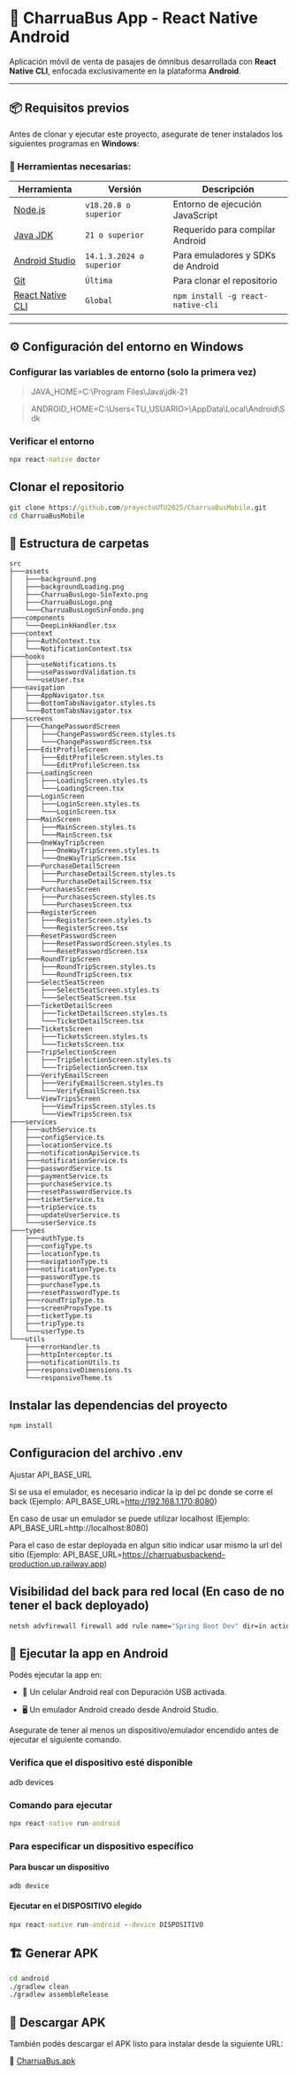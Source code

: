 # 🚌 CharruaBus App - React Native Android

Aplicación móvil de venta de pasajes de ómnibus desarrollada con **React Native CLI**, enfocada exclusivamente en la plataforma **Android**.

---

## 📦 Requisitos previos

Antes de clonar y ejecutar este proyecto, asegurate de tener instalados los siguientes programas en **Windows**:

### 🔧 Herramientas necesarias:

| Herramienta | Versión | Descripción |
|------------|---------|-------------|
| [Node.js](https://nodejs.org/) | `v18.20.8 o superior` | Entorno de ejecución JavaScript |
| [Java JDK](https://www.oracle.com/java/technologies/javase/jdk21-archive-downloads.html) | `21 o superior` | Requerido para compilar Android |
| [Android Studio](https://developer.android.com/studio) | `14.1.3.2024 o superior` | Para emuladores y SDKs de Android |
| [Git](https://git-scm.com/) | `Última` | Para clonar el repositorio |
| [React Native CLI](https://reactnative.dev/docs/environment-setup) | `Global` | ```npm install -g react-native-cli``` |

---

## ⚙️ Configuración del entorno en Windows

### Configurar las variables de entorno (solo la primera vez)

> JAVA_HOME=C:\Program Files\Java\jdk-21

> ANDROID_HOME=C:\Users\<TU_USUARIO>\AppData\Local\Android\Sdk

### Verificar el entorno

```cmd
npx react-native doctor
```

## Clonar el repositorio

```cmd
git clone https://github.com/proyectoUTU2025/CharruaBusMobile.git
cd CharruaBusMobile
```

## 📁 Estructura de carpetas

```
src
├───assets
│   ├───background.png
│   ├───backgroundLoading.png
│   ├───CharruaBusLogo-SinTexto.png
│   ├───CharruaBusLogo.png
│   └───CharruaBusLogoSinFondo.png
├───components
│   └───DeepLinkHandler.tsx
├───context
│   ├───AuthContext.tsx
│   └───NotificationContext.tsx
├───hooks
│   ├───useNotifications.ts
│   ├───usePasswordValidation.ts
│   └───useUser.tsx
├───navigation
│   ├───AppNavigator.tsx
│   ├───BottomTabsNavigator.styles.ts
│   └───BottomTabsNavigator.tsx
├───screens
│   ├───ChangePasswordScreen
│   │   ├───ChangePasswordScreen.styles.ts
│   │   └───ChangePasswordScreen.tsx
│   ├───EditProfileScreen
│   │   ├───EditProfileScreen.styles.ts
│   │   └───EditProfileScreen.tsx
│   ├───LoadingScreen
│   │   ├───LoadingScreen.styles.ts
│   │   └───LoadingScreen.tsx
│   ├───LoginScreen
│   │   ├───LoginScreen.styles.ts
│   │   └───LoginScreen.tsx
│   ├───MainScreen
│   │   ├───MainScreen.styles.ts
│   │   └───MainScreen.tsx
│   ├───OneWayTripScreen
│   │   ├───OneWayTripScreen.styles.ts
│   │   └───OneWayTripScreen.tsx
│   ├───PurchaseDetailScreen
│   │   ├───PurchaseDetailScreen.styles.ts
│   │   └───PurchaseDetailScreen.tsx
│   ├───PurchasesScreen
│   │   ├───PurchasesScreen.styles.ts
│   │   └───PurchasesScreen.tsx
│   ├───RegisterScreen
│   │   ├───RegisterScreen.styles.ts
│   │   └───RegisterScreen.tsx
│   ├───ResetPasswordScreen
│   │   ├───ResetPasswordScreen.styles.ts
│   │   └───ResetPasswordScreen.tsx
│   ├───RoundTripScreen
│   │   ├───RoundTripScreen.styles.ts
│   │   └───RoundTripScreen.tsx
│   ├───SelectSeatScreen
│   │   ├───SelectSeatScreen.styles.ts
│   │   └───SelectSeatScreen.tsx
│   ├───TicketDetailScreen
│   │   ├───TicketDetailScreen.styles.ts
│   │   └───TicketDetailScreen.tsx
│   ├───TicketsScreen
│   │   ├───TicketsScreen.styles.ts
│   │   └───TicketsScreen.tsx
│   ├───TripSelectionScreen
│   │   ├───TripSelectionScreen.styles.ts
│   │   └───TripSelectionScreen.tsx
│   ├───VerifyEmailScreen
│   │   ├───VerifyEmailScreen.styles.ts
│   │   └───VerifyEmailScreen.tsx
│   └───ViewTripsScreen
│       ├───ViewTripsScreen.styles.ts
│       └───ViewTripsScreen.tsx
├───services
│   ├───authService.ts
│   ├───configService.ts
│   ├───locationService.ts
│   ├───notificationApiService.ts
│   ├───notificationService.ts
│   ├───passwordService.ts
│   ├───paymentService.ts
│   ├───purchaseService.ts
│   ├───resetPasswordService.ts
│   ├───ticketService.ts
│   ├───tripService.ts
│   ├───updateUserService.ts
│   └───userService.ts
├───types
│   ├───authType.ts
│   ├───configType.ts
│   ├───locationType.ts
│   ├───navigationType.ts
│   ├───notificationType.ts
│   ├───passwordType.ts
│   ├───purchaseType.ts
│   ├───resetPasswordType.ts
│   ├───roundTripType.ts
│   ├───screenPropsType.ts
│   ├───ticketType.ts
│   ├───tripType.ts
│   └───userType.ts
└───utils
    ├───errorHandler.ts
    ├───httpInterceptor.ts
    ├───notificationUtils.ts
    ├───responsiveDimensions.ts
    └───responsiveTheme.ts
```

## Instalar las dependencias del proyecto

```cmd
npm install
```

## Configuracion del archivo .env

Ajustar API_BASE_URL

Si se usa el emulador, es necesario indicar la ip del pc donde se corre el back (Ejemplo: API_BASE_URL=http://192.168.1.170:8080)

En caso de usar un emulador se puede utilizar localhost (Ejemplo: API_BASE_URL=http://localhost:8080)

Para el caso de estar deployada en algun sitio indicar usar mismo la url del sitio (Ejemplo: API_BASE_URL=https://charruabusbackend-production.up.railway.app)

## Visibilidad del back para red local (En caso de no tener el back deployado)

```cmd
netsh advfirewall firewall add rule name="Spring Boot Dev" dir=in action=allow protocol=TCP localport=8080
```
## 📱 Ejecutar la app en Android

Podés ejecutar la app en:

- 📱 Un celular Android real con Depuración USB activada.

- 🖥️ Un emulador Android creado desde Android Studio.

Asegurate de tener al menos un dispositivo/emulador encendido antes de ejecutar el siguiente comando.

### Verifica que el dispositivo esté disponible
adb devices

### Comando para ejecutar

```cmd
npx react-native run-android
```
### Para especificar un dispositivo específico
#### Para buscar un dispositivo

```cmd
adb device
```
#### Ejecutar en el DISPOSITIVO elegido

```cmd
npx react-native run-android --device DISPOSITIVO
```

## 🏗️ Generar APK

```cmd
cd android
./gradlew clean
./gradlew assembleRelease
```

## 📲 Descargar APK
También podés descargar el APK listo para instalar desde la siguiente URL:

🔗 [CharruaBus.apk](https://drive.google.com/uc?export=download&id=1yekRl0MtEzKw166p0UkX6WCDPPtW-7C6)
